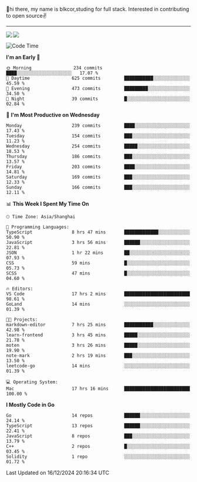 👋hi there, my name is blkcor,studing for full stack.
Interested in contributing to open source✌️

<hr/>

![](https://github-readme-stats.vercel.app/api?username=blkcor)
<a href="https://github.com/blkcor/github-readme-stats">
    <img align="left" src="https://github-readme-stats.vercel.app/api/top-langs/?username=blkcor&hide=jupyter%20notebook,shaderlab,tex,c%23&langs_count=9" />
</a>


<!--START_SECTION:waka-->
![Code Time](http://img.shields.io/badge/Code%20Time-1%2C498%20hrs%2014%20mins-blue)

**I'm an Early 🐤** 

```text
🌞 Morning                234 commits         ████░░░░░░░░░░░░░░░░░░░░░   17.07 % 
🌆 Daytime                625 commits         ███████████░░░░░░░░░░░░░░   45.59 % 
🌃 Evening                473 commits         █████████░░░░░░░░░░░░░░░░   34.50 % 
🌙 Night                  39 commits          █░░░░░░░░░░░░░░░░░░░░░░░░   02.84 % 
```
📅 **I'm Most Productive on Wednesday** 

```text
Monday                   239 commits         ████░░░░░░░░░░░░░░░░░░░░░   17.43 % 
Tuesday                  154 commits         ███░░░░░░░░░░░░░░░░░░░░░░   11.23 % 
Wednesday                254 commits         █████░░░░░░░░░░░░░░░░░░░░   18.53 % 
Thursday                 186 commits         ███░░░░░░░░░░░░░░░░░░░░░░   13.57 % 
Friday                   203 commits         ████░░░░░░░░░░░░░░░░░░░░░   14.81 % 
Saturday                 169 commits         ███░░░░░░░░░░░░░░░░░░░░░░   12.33 % 
Sunday                   166 commits         ███░░░░░░░░░░░░░░░░░░░░░░   12.11 % 
```


📊 **This Week I Spent My Time On** 

```text
🕑︎ Time Zone: Asia/Shanghai

💬 Programming Languages: 
TypeScript               8 hrs 47 mins       █████████████░░░░░░░░░░░░   50.90 % 
JavaScript               3 hrs 56 mins       ██████░░░░░░░░░░░░░░░░░░░   22.81 % 
JSON                     1 hr 22 mins        ██░░░░░░░░░░░░░░░░░░░░░░░   07.93 % 
CSS                      59 mins             █░░░░░░░░░░░░░░░░░░░░░░░░   05.73 % 
SCSS                     47 mins             █░░░░░░░░░░░░░░░░░░░░░░░░   04.60 % 

🔥 Editors: 
VS Code                  17 hrs 2 mins       █████████████████████████   98.61 % 
GoLand                   14 mins             ░░░░░░░░░░░░░░░░░░░░░░░░░   01.39 % 

🐱‍💻 Projects: 
markdown-editor          7 hrs 25 mins       ███████████░░░░░░░░░░░░░░   42.98 % 
learn-frontend           3 hrs 45 mins       █████░░░░░░░░░░░░░░░░░░░░   21.78 % 
moten                    3 hrs 26 mins       █████░░░░░░░░░░░░░░░░░░░░   19.90 % 
note-mark                2 hrs 19 mins       ███░░░░░░░░░░░░░░░░░░░░░░   13.50 % 
leetcode-go              14 mins             ░░░░░░░░░░░░░░░░░░░░░░░░░   01.39 % 

💻 Operating System: 
Mac                      17 hrs 16 mins      █████████████████████████   100.00 % 
```

**I Mostly Code in Go** 

```text
Go                       14 repos            ██████░░░░░░░░░░░░░░░░░░░   24.14 % 
TypeScript               13 repos            ██████░░░░░░░░░░░░░░░░░░░   22.41 % 
JavaScript               8 repos             ███░░░░░░░░░░░░░░░░░░░░░░   13.79 % 
C++                      2 repos             █░░░░░░░░░░░░░░░░░░░░░░░░   03.45 % 
Solidity                 1 repo              ░░░░░░░░░░░░░░░░░░░░░░░░░   01.72 % 
```




 Last Updated on 16/12/2024 20:16:34 UTC
<!--END_SECTION:waka-->


